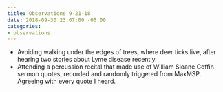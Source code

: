 ```yaml
---
title: Observations 9-21-18
date: 2018-09-30 23:07:00 -05:00
categories:
- observations
---
```


- Avoiding walking under the edges of trees, where deer ticks live, after hearing two stories about Lyme disease recently.
- Attending a percussion recital that made use of William Sloane Coffin sermon quotes, recorded and randomly triggered from MaxMSP. Agreeing with every quote I heard.